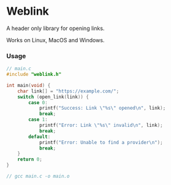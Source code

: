 # Weblink

A header only library for opening links.

Works on Linux, MacOS and Windows.

### Usage
```C
// main.c
#include "weblink.h"

int main(void) {
	char link[] = "https://example.com/";
	switch (open_link(link)) {
		case 0:
			printf("Success: Link \"%s\" opened\n", link);
			break;
		case 1:
			printf("Error: Link \"%s\" invalid\n", link);
			break;
		default:
			printf("Error: Unable to find a provider\n");
			break;
	}
	return 0;
}

// gcc main.c -o main.o
```
